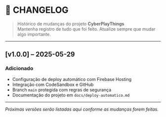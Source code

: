 # 📝 CHANGELOG

> Histórico de mudanças do projeto **CyberPlayThings**  
> Mantenha registro de tudo que foi feito. Atualize sempre que mudar algo importante.

---

## [v1.0.0] – 2025-05-29
### Adicionado
- Configuração de deploy automático com Firebase Hosting
- Integração com CodeSandbox e GitHub
- Branch `main` protegida com regras de segurança
- Documentação do projeto em `docs/deploy-automatico.md`

---

*Próximas versões serão listadas aqui conforme as mudanças forem feitas.*
